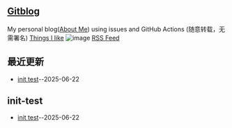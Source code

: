 ## [Gitblog](https://yihong0618.github.io/gitblog/)
My personal blog([About Me](https://github.com/yihong0618/gitblog/issues/282)) using issues and GitHub Actions (随意转载，无需署名)
[Things I like](https://github.com/yihong0618/gitblog/issues/311)
![image](https://github.com/user-attachments/assets/a168bf11-661e-4566-b042-7fc9544de528)
[RSS Feed](https://raw.githubusercontent.com/sunyuan686/blog/master/feed.xml)

## 最近更新
- [init test](https://github.com/sunyuan686/blog/issues/1)--2025-06-22
## init-test

- [init test](https://github.com/sunyuan686/blog/issues/1)--2025-06-22
